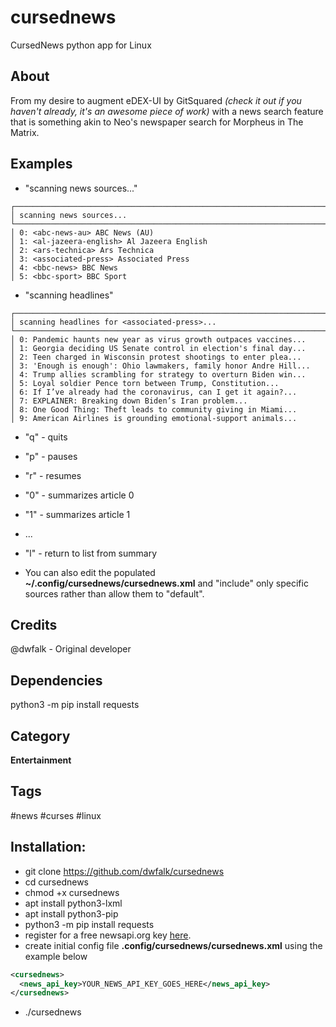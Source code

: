 # cursednews
CursedNews python app for Linux
## About 
From my desire to augment eDEX-UI by GitSquared *(check it out if you haven't already, it's an awesome piece of work)* with a news search feature that is something akin to Neo's newspaper search for Morpheus in The Matrix. 

## Examples 
* "scanning news sources..."
```
┌───────────────────────────────────────────────────────────────────────────
│ scanning news sources...
└───────────────────────────────────────────────────────────────────────────
│ 0: <abc-news-au> ABC News (AU)
│ 1: <al-jazeera-english> Al Jazeera English
│ 2: <ars-technica> Ars Technica
│ 3: <associated-press> Associated Press
│ 4: <bbc-news> BBC News
│ 5: <bbc-sport> BBC Sport 
```

* "scanning headlines"
```
┌───────────────────────────────────────────────────────────────────────────
│ scanning headlines for <associated-press>...
└───────────────────────────────────────────────────────────────────────────
│ 0: Pandemic haunts new year as virus growth outpaces vaccines...
│ 1: Georgia deciding US Senate control in election's final day...
│ 2: Teen charged in Wisconsin protest shootings to enter plea...
│ 3: 'Enough is enough': Ohio lawmakers, family honor Andre Hill...
│ 4: Trump allies scrambling for strategy to overturn Biden win...
│ 5: Loyal soldier Pence torn between Trump, Constitution...
│ 6: If I’ve already had the coronavirus, can I get it again?...
│ 7: EXPLAINER: Breaking down Biden’s Iran problem...
│ 8: One Good Thing: Theft leads to community giving in Miami...
│ 9: American Airlines is grounding emotional-support animals...
```
* "q" - quits
* "p" - pauses
* "r" - resumes
* "0" - summarizes article 0
* "1" - summarizes article 1
* ...
* "l" - return to list from summary

* You can also edit the populated **~/.config/cursednews/cursednews.xml** and "include" only specific sources rather than allow them to "default".

## Credits 
@dwfalk - Original developer

## Dependencies
python3 -m pip install requests

## Category
**Entertainment**

## Tags
#news
#curses
#linux

## Installation:
- git clone https://github.com/dwfalk/cursednews
- cd cursednews
- chmod +x cursednews
- apt install python3-lxml
- apt install python3-pip
- python3 -m pip install requests
- register for a free newsapi.org key [here](http://newsapi.org/register).
- create initial config file **.config/cursednews/cursednews.xml** using the example below
```xml
<cursednews>
  <news_api_key>YOUR_NEWS_API_KEY_GOES_HERE</news_api_key>
</cursednews>
```
- ./cursednews

